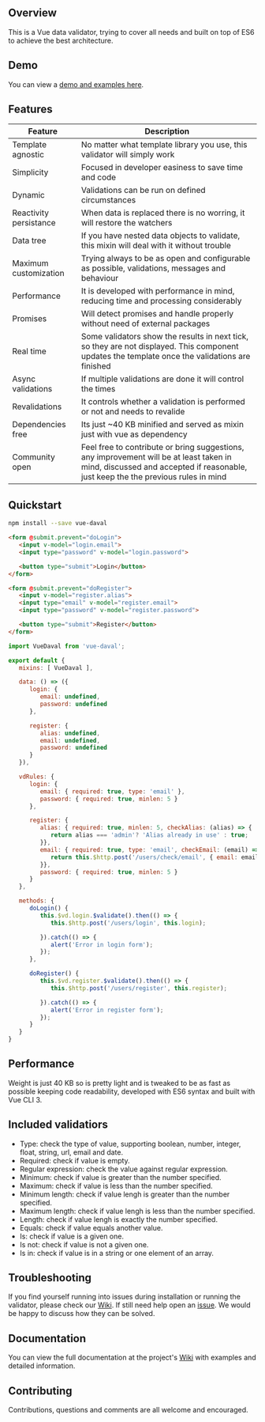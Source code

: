 ## Overview

This is a Vue data validator, trying to cover all needs and built on top of ES6 to achieve the best architecture.

## Demo

You can view a [demo and examples here](https://deulos.github.io/vue-daval/).

## Features
| Feature | Description |
|---------|-------------|
| Template agnostic | No matter what template library you use, this validator will simply work |
| Simplicity | Focused in developer easiness to save time and code |
| Dynamic | Validations can be run on defined circumstances |
| Reactivity persistance | When data is replaced there is no worring, it will restore the watchers |
| Data tree | If you have nested data objects to validate, this mixin will deal with it without trouble |
| Maximum customization | Trying always to be as open and configurable as possible, validations, messages and behaviour |
| Performance | It is developed with performance in mind, reducing time and processing considerably |
| Promises | Will detect promises and handle properly without need of external packages |
| Real time | Some validators show the results in next tick, so they are not displayed. This component updates the template once the validations are finished |
| Async validations | If multiple validations are done it will control the times |
| Revalidations | It controls whether a validation is performed or not and needs to revalide |
| Dependencies free | Its just ~40 KB minified and served as mixin just with vue as dependency |
| Community open | Feel free to contribute or bring suggestions, any improvement will be at least taken in mind, discussed and accepted if reasonable, just keep the the previous rules in mind |

## Quickstart

``` bash
npm install --save vue-daval
```

``` html
<form @submit.prevent="doLogin">
   <input v-model="login.email">
   <input type="password" v-model="login.password">

   <button type="submit">Login</button>
</form>

<form @submit.prevent="doRegister">
   <input v-model="register.alias">
   <input type="email" v-model="register.email">
   <input type="password" v-model="register.password">

   <button type="submit">Register</button>
</form>
```

``` javascript
import VueDaval from 'vue-daval';

export default {
   mixins: [ VueDaval ],

   data: () => ({
      login: {
         email: undefined,
         password: undefined
      },

      register: {
         alias: undefined,
         email: undefined,
         password: undefined
      }
   }),

   vdRules: {
      login: {
         email: { required: true, type: 'email' },
         password: { required: true, minlen: 5 }
      },

      register: {
         alias: { required: true, minlen: 5, checkAlias: (alias) => {
            return alias === 'admin'? 'Alias already in use' : true;
         }},
         email: { required: true, type: 'email', checkEmail: (email) => {
            return this.$http.post('/users/check/email', { email: email });
         }},
         password: { required: true, minlen: 5 }
      }
   },

   methods: {
      doLogin() {
         this.$vd.login.$validate().then(() => {
            this.$http.post('/users/login', this.login);

         }).catch(() => {
            alert('Error in login form');
         });
      },

      doRegister() {
         this.$vd.register.$validate().then(() => {
            this.$http.post('/users/register', this.register);

         }).catch(() => {
            alert('Error in register form');
         });
      }
   }
}
```

## Performance

Weight is just 40 KB so is pretty light and is tweaked to be as fast as possible keeping code readability, developed with ES6 syntax and built with Vue CLI 3.

## Included validatiors

* Type: check the type of value, supporting boolean, number, integer, float, string, url, email and date.
* Required: check if value is empty.
* Regular expression: check the value against regular expression.
* Minimum: check if value is greater than the number specified.
* Maximum: check if value is less than the number specified.
* Minimum length: check if value lengh is greater than the number specified.
* Maximum length: check if value lengh is less than the number specified.
* Length: check if value lengh is exactly the number specified.
* Equals: check if value equals another value.
* Is: check if value is a given one.
* Is not: check if value is not a given one.
* Is in: check if value is in a string or one element of an array.

## Troubleshooting

If you find yourself running into issues during installation or running the validator, please check our [Wiki](https://github.com/deulos/vue-daval/wiki). If still need help open an [issue](https://github.com/deulos/vue-daval/issues/new). We would be happy to discuss how they can be solved.

## Documentation

You can view the full documentation at the project's [Wiki](https://github.com/deulos/vue-daval/wiki) with examples and detailed information.

## Contributing

Contributions, questions and comments are all welcome and encouraged.
